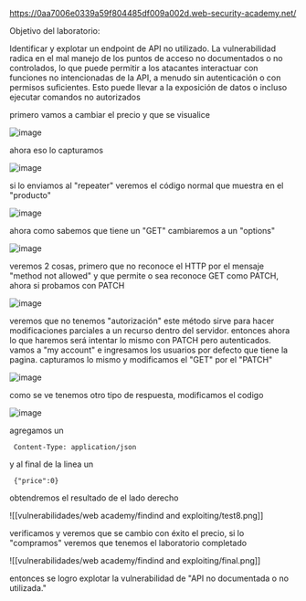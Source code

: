 https://0aa7006e0339a59f804485df009a002d.web-security-academy.net/

Objetivo del laboratorio: 

Identificar y explotar un endpoint de API no utilizado. La vulnerabilidad radica en el mal manejo de los puntos de acceso no documentados o no controlados, lo que puede permitir a los atacantes interactuar con funciones no intencionadas de la API, a menudo sin autenticación o con permisos suficientes. Esto puede llevar a la exposición de datos o incluso ejecutar comandos no autorizados

primero vamos a cambiar el precio y que se visualice

![image](https://github.com/user-attachments/assets/6e2b1617-a8ab-4af6-add3-db4aa0d7a665)

ahora eso lo capturamos

![image](https://github.com/user-attachments/assets/ddbaeb2d-f33f-4ae0-b539-62a827ea9968)

si lo enviamos al "repeater" veremos el código normal que muestra en el "producto"

![image](https://github.com/user-attachments/assets/bfae8258-0e5c-4658-9c75-4f83b7d67af6)

ahora como sabemos que tiene un "GET" cambiaremos a un "options" 

![image](https://github.com/user-attachments/assets/cea20e9a-6ff8-4342-bb26-5d2e9b324252)

veremos 2 cosas, primero que no reconoce el HTTP por el mensaje "method not allowed" y que permite o sea reconoce GET como PATCH, ahora si probamos con PATCH

![image](https://github.com/user-attachments/assets/51beaa42-b117-49da-adcd-38f7d0144649)

veremos que no tenemos "autorización" este método sirve para hacer modificaciones parciales a un recurso dentro del servidor. entonces ahora lo que haremos será intentar lo mismo con PATCH pero autenticados. vamos a "my account" e ingresamos los usuarios por defecto que tiene la pagina.  capturamos lo mismo y modificamos el "GET" por el "PATCH"

![image](https://github.com/user-attachments/assets/84745127-c452-449e-af92-0cb82b2b770b)

como se ve tenemos otro tipo de respuesta, modificamos el codigo

![image](https://github.com/user-attachments/assets/af9c0b0b-0532-42a5-bb54-4d24dc7fd7ac)

agregamos un 

     Content-Type: application/json

y al final de la linea un 

     {"price":0}

obtendremos el resultado de el lado derecho

![[vulnerabilidades/web academy/findind and exploiting/test8.png]]

verificamos y veremos que se cambio con éxito el precio, si lo "compramos" veremos que tenemos el laboratorio completado

![[vulnerabilidades/web academy/findind and exploiting/final.png]]

entonces se logro explotar la vulnerabilidad de "API no documentada o no utilizada."  
